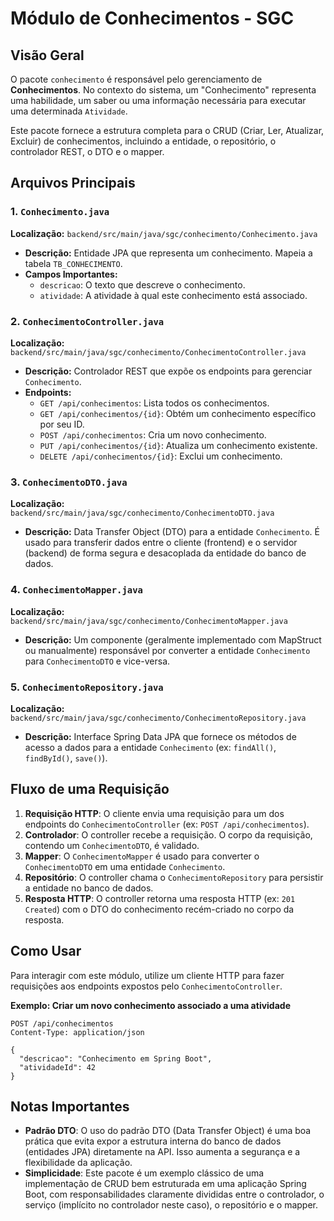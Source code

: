 # Módulo de Conhecimentos - SGC

## Visão Geral
O pacote `conhecimento` é responsável pelo gerenciamento de **Conhecimentos**. No contexto do sistema, um "Conhecimento" representa uma habilidade, um saber ou uma informação necessária para executar uma determinada `Atividade`.

Este pacote fornece a estrutura completa para o CRUD (Criar, Ler, Atualizar, Excluir) de conhecimentos, incluindo a entidade, o repositório, o controlador REST, o DTO e o mapper.

## Arquivos Principais

### 1. `Conhecimento.java`
**Localização:** `backend/src/main/java/sgc/conhecimento/Conhecimento.java`
- **Descrição:** Entidade JPA que representa um conhecimento. Mapeia a tabela `TB_CONHECIMENTO`.
- **Campos Importantes:**
  - `descricao`: O texto que descreve o conhecimento.
  - `atividade`: A atividade à qual este conhecimento está associado.

### 2. `ConhecimentoController.java`
**Localização:** `backend/src/main/java/sgc/conhecimento/ConhecimentoController.java`
- **Descrição:** Controlador REST que expõe os endpoints para gerenciar `Conhecimento`.
- **Endpoints:**
  - `GET /api/conhecimentos`: Lista todos os conhecimentos.
  - `GET /api/conhecimentos/{id}`: Obtém um conhecimento específico por seu ID.
  - `POST /api/conhecimentos`: Cria um novo conhecimento.
  - `PUT /api/conhecimentos/{id}`: Atualiza um conhecimento existente.
  - `DELETE /api/conhecimentos/{id}`: Exclui um conhecimento.

### 3. `ConhecimentoDTO.java`
**Localização:** `backend/src/main/java/sgc/conhecimento/ConhecimentoDTO.java`
- **Descrição:** Data Transfer Object (DTO) para a entidade `Conhecimento`. É usado para transferir dados entre o cliente (frontend) e o servidor (backend) de forma segura e desacoplada da entidade do banco de dados.

### 4. `ConhecimentoMapper.java`
**Localização:** `backend/src/main/java/sgc/conhecimento/ConhecimentoMapper.java`
- **Descrição:** Um componente (geralmente implementado com MapStruct ou manualmente) responsável por converter a entidade `Conhecimento` para `ConhecimentoDTO` e vice-versa.

### 5. `ConhecimentoRepository.java`
**Localização:** `backend/src/main/java/sgc/conhecimento/ConhecimentoRepository.java`
- **Descrição:** Interface Spring Data JPA que fornece os métodos de acesso a dados para a entidade `Conhecimento` (ex: `findAll()`, `findById()`, `save()`).

## Fluxo de uma Requisição

1.  **Requisição HTTP**: O cliente envia uma requisição para um dos endpoints do `ConhecimentoController` (ex: `POST /api/conhecimentos`).
2.  **Controlador**: O controller recebe a requisição. O corpo da requisição, contendo um `ConhecimentoDTO`, é validado.
3.  **Mapper**: O `ConhecimentoMapper` é usado para converter o `ConhecimentoDTO` em uma entidade `Conhecimento`.
4.  **Repositório**: O controller chama o `ConhecimentoRepository` para persistir a entidade no banco de dados.
5.  **Resposta HTTP**: O controller retorna uma resposta HTTP (ex: `201 Created`) com o DTO do conhecimento recém-criado no corpo da resposta.

## Como Usar
Para interagir com este módulo, utilize um cliente HTTP para fazer requisições aos endpoints expostos pelo `ConhecimentoController`.

**Exemplo: Criar um novo conhecimento associado a uma atividade**
```http
POST /api/conhecimentos
Content-Type: application/json

{
  "descricao": "Conhecimento em Spring Boot",
  "atividadeId": 42
}
```

## Notas Importantes
- **Padrão DTO**: O uso do padrão DTO (Data Transfer Object) é uma boa prática que evita expor a estrutura interna do banco de dados (entidades JPA) diretamente na API. Isso aumenta a segurança e a flexibilidade da aplicação.
- **Simplicidade**: Este pacote é um exemplo clássico de uma implementação de CRUD bem estruturada em uma aplicação Spring Boot, com responsabilidades claramente divididas entre o controlador, o serviço (implícito no controlador neste caso), o repositório e o mapper.